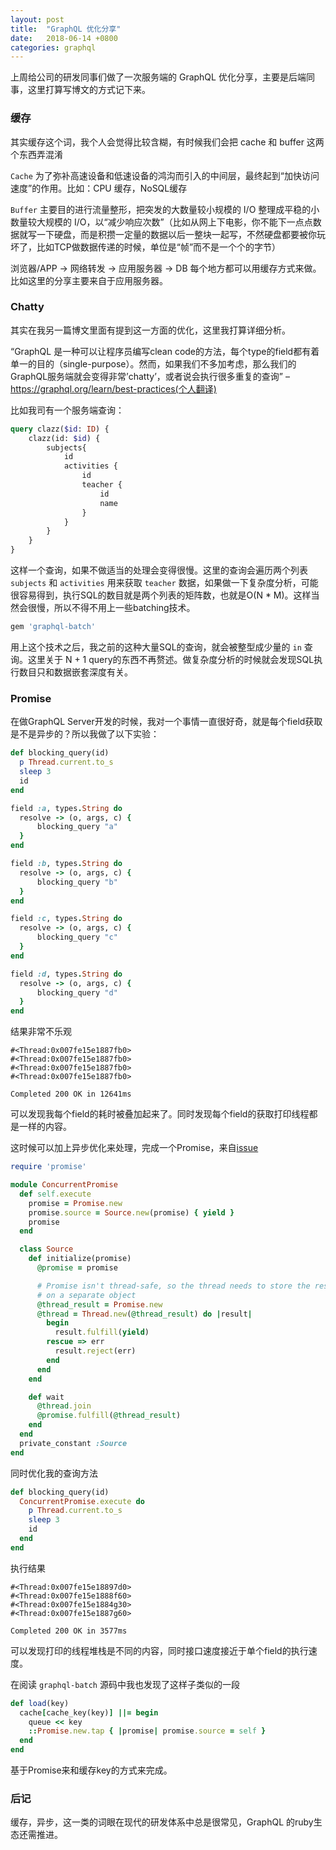 ```yaml
---
layout: post
title:  "GraphQL 优化分享"
date:   2018-06-14 +0800
categories: graphql
---
```

上周给公司的研发同事们做了一次服务端的 GraphQL 优化分享，主要是后端同事，这里打算写博文的方式记下来。

### 缓存
其实缓存这个词，我个人会觉得比较含糊，有时候我们会把 cache 和 buffer 这两个东西弄混淆

`Cache` 为了弥补高速设备和低速设备的鸿沟而引入的中间层，最终起到“加快访问速度”的作用。比如：CPU 缓存，NoSQL缓存

`Buffer` 主要目的进行流量整形，把突发的大数量较小规模的 I/O 整理成平稳的小数量较大规模的 I/O，以“减少响应次数”（比如从网上下电影，你不能下一点点数据就写一下硬盘，而是积攒一定量的数据以后一整块一起写，不然硬盘都要被你玩坏了，比如TCP做数据传递的时候，单位是“帧”而不是一个个的字节）

浏览器/APP -> 网络转发 -> 应用服务器 -> DB 每个地方都可以用缓存方式来做。比如这里的分享主要来自于应用服务器。

### Chatty
其实在我另一篇博文里面有提到这一方面的优化，这里我打算详细分析。

“GraphQL 是一种可以让程序员编写clean code的方法，每个type的field都有着单一的目的（single-purpose）。然而，如果我们不多加考虑，那么我们的GraphQL服务端就会变得非常’chatty’，或者说会执行很多重复的查询” – https://graphql.org/learn/best-practices(个人翻译)

比如我司有一个服务端查询：

```graphql
query clazz($id: ID) {
    clazz(id: $id) {
        subjects{
            id
            activities {
                id
                teacher {
                    id
                    name
                }
            }
        }
    }
}
```
这样一个查询，如果不做适当的处理会变得很慢。这里的查询会遍历两个列表 `subjects` 和 `activities` 用来获取 `teacher` 数据，如果做一下复杂度分析，可能很容易得到，执行SQL的数目就是两个列表的矩阵数，也就是O(N * M)。这样当然会很慢，所以不得不用上一些batching技术。

```ruby
gem 'graphql-batch'
```

用上这个技术之后，我之前的这种大量SQL的查询，就会被整型成少量的 `in` 查询。这里关于 N + 1 query的东西不再赘述。做复杂度分析的时候就会发现SQL执行数目只和数据嵌套深度有关。

### Promise
在做GraphQL Server开发的时候，我对一个事情一直很好奇，就是每个field获取是不是异步的？所以我做了以下实验：

``` ruby
def blocking_query(id)
  p Thread.current.to_s
  sleep 3
  id
end

field :a, types.String do
  resolve -> (o, args, c) {
      blocking_query "a"
  }
end

field :b, types.String do
  resolve -> (o, args, c) {
      blocking_query "b"
  }
end

field :c, types.String do
  resolve -> (o, args, c) {
      blocking_query "c"
  }
end

field :d, types.String do
  resolve -> (o, args, c) {
      blocking_query "d"
  }
end

```

结果非常不乐观

```shell
#<Thread:0x007fe15e1887fb0>
#<Thread:0x007fe15e1887fb0>
#<Thread:0x007fe15e1887fb0>
#<Thread:0x007fe15e1887fb0>

Completed 200 OK in 12641ms
```

可以发现我每个field的耗时被叠加起来了。同时发现每个field的获取打印线程都是一样的内容。

这时候可以加上异步优化来处理，完成一个Promise，来自[issue](https://github.com/lgierth/promise.rb/issues/23#issuecomment-276437726)

```ruby
require 'promise'

module ConcurrentPromise
  def self.execute
    promise = Promise.new
    promise.source = Source.new(promise) { yield }
    promise
  end

  class Source
    def initialize(promise)
      @promise = promise

      # Promise isn't thread-safe, so the thread needs to store the result
      # on a separate object
      @thread_result = Promise.new
      @thread = Thread.new(@thread_result) do |result|
        begin
          result.fulfill(yield)
        rescue => err
          result.reject(err)
        end
      end
    end

    def wait
      @thread.join
      @promise.fulfill(@thread_result)
    end
  end
  private_constant :Source
end
```
同时优化我的查询方法
```ruby
def blocking_query(id)
  ConcurrentPromise.execute do
    p Thread.current.to_s
    sleep 3
    id
  end
end
```
执行结果

```shell
#<Thread:0x007fe15e18897d0>
#<Thread:0x007fe15e1888f60>
#<Thread:0x007fe15e1884g30>
#<Thread:0x007fe15e1887g60>

Completed 200 OK in 3577ms
```
可以发现打印的线程堆栈是不同的内容，同时接口速度接近于单个field的执行速度。

在阅读 `graphql-batch` 源码中我也发现了这样子类似的一段
```ruby
def load(key)
  cache[cache_key(key)] ||= begin
    queue << key
    ::Promise.new.tap { |promise| promise.source = self }
  end
end
```
基于Promise来和缓存key的方式来完成。

### 后记
缓存，异步，这一类的词眼在现代的研发体系中总是很常见，GraphQL 的ruby生态还需推进。

